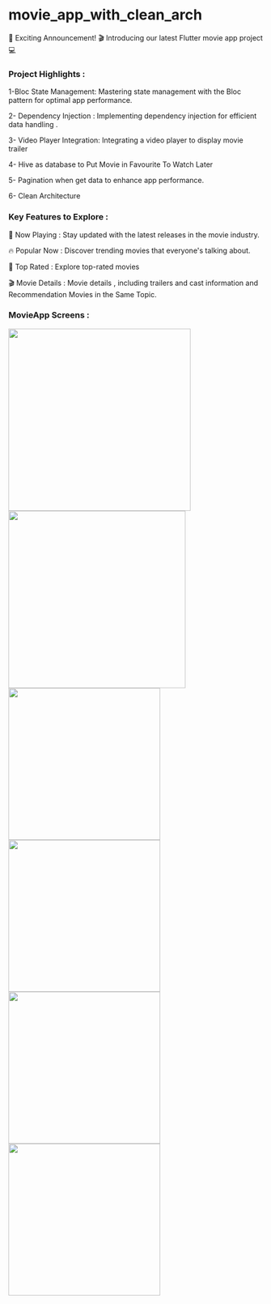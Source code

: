 # movie_app_with_clean_arch

🚀 Exciting Announcement! 🎬 Introducing our latest Flutter movie app project 💻


<h3>Project Highlights :</h3>

1-Bloc State Management: Mastering state management with the Bloc pattern for optimal app performance.

2- Dependency Injection : Implementing dependency injection for efficient data handling .

3- Video Player Integration: Integrating a video player to display movie trailer

4- Hive as database to Put Movie in Favourite To Watch Later

5- Pagination when get data to enhance app performance.

6- Clean Architecture 

<h3>Key Features to Explore :</h3>

🎥 Now Playing  : Stay updated with the latest releases in the movie industry.

🔥 Popular Now : Discover trending movies that everyone's talking about.

🌟 Top Rated : Explore top-rated movies 

🎬 Movie Details : Movie details , including trailers and cast information and Recommendation Movies in the Same Topic.

<h3>MovieApp Screens :</h3>

<img src="https://github.com/AhmedElSayyadMohamed/movie_app_with_arch/assets/74414358/01a22d78-5185-43b9-95d0-674b6bb6e571" alter= 'homeScreen' width="360">
<img src="https://github.com/AhmedElSayyadMohamed/movie_app_with_arch/assets/74414358/2a42f1ec-d825-4ab7-ab47-17caa8d628f4" alter= 'watchlaterScreen' width="350">

<img src="https://github.com/AhmedElSayyadMohamed/movie_app_with_arch/assets/74414358/4456529c-1db5-464e-9229-c2353e8a2819" alter= 'movieDetailsScreen' width="300">
<img src="https://github.com/AhmedElSayyadMohamed/movie_app_with_arch/assets/74414358/4302b42a-43ed-482e-b0d7-03cb62a8b5ed" alter= 'movieDetailsScreen' width="300">
<img src="https://github.com/AhmedElSayyadMohamed/movie_app_with_arch/assets/74414358/5a47e2dd-2532-4ab9-be57-c696aafbeff5" alter= 'movieDetailsScreen' width="300">
<img src="https://github.com/AhmedElSayyadMohamed/movie_app_with_arch/assets/74414358/b32c2024-080c-416c-8c38-d8ffec43dce6" alter= 'seeMoreMoviesScreen' width="300">


